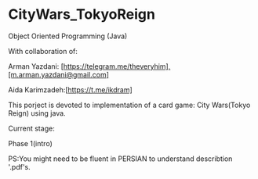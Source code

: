 # CityWars_TokyoReign
Object Oriented Programming (Java)

With collaboration of:

Arman Yazdani:       [https://telegram.me/theveryhim],[m.arman.yazdani@gmail.com]

Aida Karimzadeh:[https://t.me/ikdram]

This porject is devoted to implementation of 
a card game: City Wars(Tokyo Reign) using java.

Current stage:

Phase 1(intro)

 PS:You might need to be fluent in PERSIAN to understand describtion '.pdf's.
